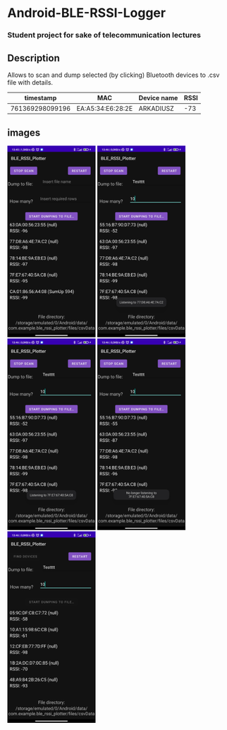 # Android-BLE-RSSI-Logger
### Student project for sake of telecommunication lectures

## Description
Allows to scan and dump selected (by clicking) Bluetooth devices to .csv file with details.

timestamp | MAC | Device name | RSSI
------------ | ------------- | ------------- | -------------
761369298099196 | EA:A5:34:E6:28:2E | ARKADIUSZ | -73

## images
<img src="images/1.jpg" alt="drawing" width="200"/>
<img src="images/2.jpg" alt="drawing" width="200"/>
<img src="images/3.jpg" alt="drawing" width="200"/>
<img src="images/4.jpg" alt="drawing" width="200"/>
<img src="images/5.jpg" alt="drawing" width="200"/>

